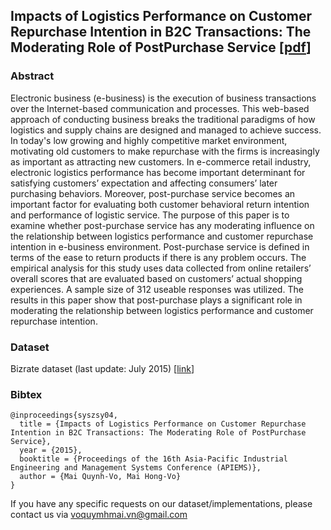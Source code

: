 ## Impacts of Logistics Performance on Customer Repurchase Intention in B2C Transactions: The Moderating Role of PostPurchase Service [[pdf](https://www.researchgate.net/publication/308717709_Impacts_of_Logistics_Performance_on_Customer_Repurchase_Intention_in_B2C_Transactions_The_Moderating_Role_of_Post-Purchase_Service?homeFeedVariantCode=wd_NU)]

### Abstract

Electronic business (e-business) is the execution of business transactions over the Internet-based communication and processes. This web-based approach of conducting business breaks the traditional paradigms of how logistics and supply chains are designed and managed to achieve success. In today's low growing and highly competitive market environment, motivating old customers to make repurchase with the firms is increasingly as important as attracting new customers. In e-commerce retail industry, electronic logistics performance has become important determinant for satisfying customers’ expectation and affecting consumers’ later purchasing behaviors. Moreover, post-purchase service becomes an important factor for evaluating both customer behavioral return intention and performance of logistic service. The purpose of this paper is to examine whether post-purchase service has any moderating influence on the relationship between logistics performance and customer repurchase intention in e-business environment. Post-purchase service is defined in terms of the ease to return products if there is any problem occurs. The empirical analysis for this study uses data collected from online retailers’ overall scores that are evaluated based on customers’ actual shopping experiences. A sample size of 312 useable responses was utilized. The results in this paper show that post-purchase plays a significant role in moderating the relationship between logistics performance and customer repurchase intention.

### Dataset

Bizrate dataset (last update: July 2015) [[link](https://github.com/vqmai/apiems2015/blob/master/000_Bizrate%20data.zip)]

### Bibtex
```
@inproceedings{syszsy04,
  title = {Impacts of Logistics Performance on Customer Repurchase Intention in B2C Transactions: The Moderating Role of PostPurchase Service},
  year = {2015},
  booktitle = {Proceedings of the 16th Asia-Pacific Industrial Engineering and Management Systems Conference (APIEMS)},
  author = {Mai Quynh-Vo, Mai Hong-Vo}
}
```

If you have any specific requests on our dataset/implementations, please contact us via voquymhmai.vn@gmail.com
